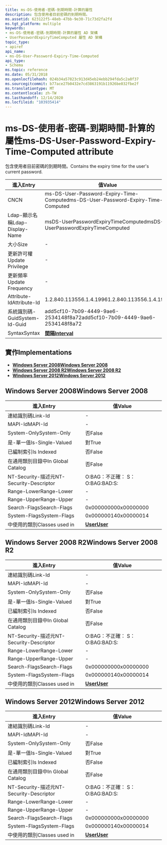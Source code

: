 ```yaml
---
title: ms-DS-使用者-密碼-到期時間-計算的屬性
description: 包含使用者目前密碼的到期時間。
ms.assetid: 623122f5-48eb-47bb-9e30-71c73d2fa2fd
ms.tgt_platform: multiple
keywords:
- ms-DS-使用者-密碼-到期時間-計算的屬性 AD 架構
- UserPasswordExpiryTimeComputed 屬性 AD 架構
topic_type:
- apiref
api_name:
- ms-DS-User-Password-Expiry-Time-Computed
api_type:
- Schema
ms.topic: reference
ms.date: 05/31/2018
ms.openlocfilehash: 024b34a57823c913d45eb24ebb294fda5c2a8f37
ms.sourcegitcommit: b77ace27b0432e7cd3863191b11926be032fbe2f
ms.translationtype: MT
ms.contentlocale: zh-TW
ms.lasthandoff: 12/14/2020
ms.locfileid: "103935414"
---
```

# <a name="ms-ds-user-password-expiry-time-computed-attribute"></a><span data-ttu-id="921b2-105">ms-DS-使用者-密碼-到期時間-計算的屬性</span><span class="sxs-lookup"><span data-stu-id="921b2-105">ms-DS-User-Password-Expiry-Time-Computed attribute</span></span>

<span data-ttu-id="921b2-106">包含使用者目前密碼的到期時間。</span><span class="sxs-lookup"><span data-stu-id="921b2-106">Contains the expiry time for the user's current password.</span></span>



| <span data-ttu-id="921b2-107">進入</span><span class="sxs-lookup"><span data-stu-id="921b2-107">Entry</span></span> | <span data-ttu-id="921b2-108">值</span><span class="sxs-lookup"><span data-stu-id="921b2-108">Value</span></span> |
|-------------------|------------------------------------------|
| <span data-ttu-id="921b2-109">CN</span><span class="sxs-lookup"><span data-stu-id="921b2-109">CN</span></span>                | <span data-ttu-id="921b2-110">ms-DS-User-Password-Expiry-Time-Computed</span><span class="sxs-lookup"><span data-stu-id="921b2-110">ms-DS-User-Password-Expiry-Time-Computed</span></span> |
| <span data-ttu-id="921b2-111">Ldap-顯示名稱</span><span class="sxs-lookup"><span data-stu-id="921b2-111">Ldap-Display-Name</span></span> | <span data-ttu-id="921b2-112">msDS-UserPasswordExpiryTimeComputed</span><span class="sxs-lookup"><span data-stu-id="921b2-112">msDS-UserPasswordExpiryTimeComputed</span></span>      |
| <span data-ttu-id="921b2-113">大小</span><span class="sxs-lookup"><span data-stu-id="921b2-113">Size</span></span>              | \-                                       |
| <span data-ttu-id="921b2-114">更新許可權</span><span class="sxs-lookup"><span data-stu-id="921b2-114">Update Privilege</span></span>  | \-                                       |
| <span data-ttu-id="921b2-115">更新頻率</span><span class="sxs-lookup"><span data-stu-id="921b2-115">Update Frequency</span></span>  | \-                                       |
| <span data-ttu-id="921b2-116">Attribute-Id</span><span class="sxs-lookup"><span data-stu-id="921b2-116">Attribute-Id</span></span>      | <span data-ttu-id="921b2-117">1.2.840.113556.1.4.1996</span><span class="sxs-lookup"><span data-stu-id="921b2-117">1.2.840.113556.1.4.1996</span></span>                  |
| <span data-ttu-id="921b2-118">系統識別碼-Guid</span><span class="sxs-lookup"><span data-stu-id="921b2-118">System-Id-Guid</span></span>    | <span data-ttu-id="921b2-119">add5cf10-7b09-4449-9ae6-2534148f8a72</span><span class="sxs-lookup"><span data-stu-id="921b2-119">add5cf10-7b09-4449-9ae6-2534148f8a72</span></span>     |
| <span data-ttu-id="921b2-120">Syntax</span><span class="sxs-lookup"><span data-stu-id="921b2-120">Syntax</span></span>            | [<span data-ttu-id="921b2-121">**間隔**</span><span class="sxs-lookup"><span data-stu-id="921b2-121">**Interval**</span></span>](s-interval.md)           |



## <a name="implementations"></a><span data-ttu-id="921b2-122">實作</span><span class="sxs-lookup"><span data-stu-id="921b2-122">Implementations</span></span>

-   [<span data-ttu-id="921b2-123">**Windows Server 2008**</span><span class="sxs-lookup"><span data-stu-id="921b2-123">**Windows Server 2008**</span></span>](#windows-server-2008)
-   [<span data-ttu-id="921b2-124">**Windows Server 2008 R2**</span><span class="sxs-lookup"><span data-stu-id="921b2-124">**Windows Server 2008 R2**</span></span>](#windows-server-2008-r2)
-   [<span data-ttu-id="921b2-125">**Windows Server 2012**</span><span class="sxs-lookup"><span data-stu-id="921b2-125">**Windows Server 2012**</span></span>](#windows-server-2012)

## <a name="windows-server-2008"></a><span data-ttu-id="921b2-126">Windows Server 2008</span><span class="sxs-lookup"><span data-stu-id="921b2-126">Windows Server 2008</span></span>



| <span data-ttu-id="921b2-127">進入</span><span class="sxs-lookup"><span data-stu-id="921b2-127">Entry</span></span> | <span data-ttu-id="921b2-128">值</span><span class="sxs-lookup"><span data-stu-id="921b2-128">Value</span></span> |
|------------------------|-----------------------------------|
| <span data-ttu-id="921b2-129">連結識別碼</span><span class="sxs-lookup"><span data-stu-id="921b2-129">Link-Id</span></span>                | \-                                |
| <span data-ttu-id="921b2-130">MAPI-Id</span><span class="sxs-lookup"><span data-stu-id="921b2-130">MAPI-Id</span></span>                | \-                                |
| <span data-ttu-id="921b2-131">System-Only</span><span class="sxs-lookup"><span data-stu-id="921b2-131">System-Only</span></span>            | <span data-ttu-id="921b2-132">否</span><span class="sxs-lookup"><span data-stu-id="921b2-132">False</span></span>                             |
| <span data-ttu-id="921b2-133">是-單一值</span><span class="sxs-lookup"><span data-stu-id="921b2-133">Is-Single-Valued</span></span>       | <span data-ttu-id="921b2-134">對</span><span class="sxs-lookup"><span data-stu-id="921b2-134">True</span></span>                              |
| <span data-ttu-id="921b2-135">已編制索引</span><span class="sxs-lookup"><span data-stu-id="921b2-135">Is Indexed</span></span>             | <span data-ttu-id="921b2-136">否</span><span class="sxs-lookup"><span data-stu-id="921b2-136">False</span></span>                             |
| <span data-ttu-id="921b2-137">在通用類別目錄中</span><span class="sxs-lookup"><span data-stu-id="921b2-137">In Global Catalog</span></span>      | <span data-ttu-id="921b2-138">否</span><span class="sxs-lookup"><span data-stu-id="921b2-138">False</span></span>                             |
| <span data-ttu-id="921b2-139">NT-Security-描述元</span><span class="sxs-lookup"><span data-stu-id="921b2-139">NT-Security-Descriptor</span></span> | <span data-ttu-id="921b2-140">O:BAG：不正確： S：</span><span class="sxs-lookup"><span data-stu-id="921b2-140">O:BAG:BAD:S:</span></span>                      |
| <span data-ttu-id="921b2-141">Range-Lower</span><span class="sxs-lookup"><span data-stu-id="921b2-141">Range-Lower</span></span>            | \-                                |
| <span data-ttu-id="921b2-142">Range-Upper</span><span class="sxs-lookup"><span data-stu-id="921b2-142">Range-Upper</span></span>            | \-                                |
| <span data-ttu-id="921b2-143">Search-Flags</span><span class="sxs-lookup"><span data-stu-id="921b2-143">Search-Flags</span></span>           | <span data-ttu-id="921b2-144">0x00000000</span><span class="sxs-lookup"><span data-stu-id="921b2-144">0x00000000</span></span>                        |
| <span data-ttu-id="921b2-145">System-Flags</span><span class="sxs-lookup"><span data-stu-id="921b2-145">System-Flags</span></span>           | <span data-ttu-id="921b2-146">0x00000014</span><span class="sxs-lookup"><span data-stu-id="921b2-146">0x00000014</span></span>                        |
| <span data-ttu-id="921b2-147">中使用的類別</span><span class="sxs-lookup"><span data-stu-id="921b2-147">Classes used in</span></span>        | [<span data-ttu-id="921b2-148">**User**</span><span class="sxs-lookup"><span data-stu-id="921b2-148">**User**</span></span>](c-user.md)<br/> |



## <a name="windows-server-2008-r2"></a><span data-ttu-id="921b2-149">Windows Server 2008 R2</span><span class="sxs-lookup"><span data-stu-id="921b2-149">Windows Server 2008 R2</span></span>



| <span data-ttu-id="921b2-150">進入</span><span class="sxs-lookup"><span data-stu-id="921b2-150">Entry</span></span> | <span data-ttu-id="921b2-151">值</span><span class="sxs-lookup"><span data-stu-id="921b2-151">Value</span></span> |
|------------------------|-----------------------------------|
| <span data-ttu-id="921b2-152">連結識別碼</span><span class="sxs-lookup"><span data-stu-id="921b2-152">Link-Id</span></span>                | \-                                |
| <span data-ttu-id="921b2-153">MAPI-Id</span><span class="sxs-lookup"><span data-stu-id="921b2-153">MAPI-Id</span></span>                | \-                                |
| <span data-ttu-id="921b2-154">System-Only</span><span class="sxs-lookup"><span data-stu-id="921b2-154">System-Only</span></span>            | <span data-ttu-id="921b2-155">否</span><span class="sxs-lookup"><span data-stu-id="921b2-155">False</span></span>                             |
| <span data-ttu-id="921b2-156">是-單一值</span><span class="sxs-lookup"><span data-stu-id="921b2-156">Is-Single-Valued</span></span>       | <span data-ttu-id="921b2-157">對</span><span class="sxs-lookup"><span data-stu-id="921b2-157">True</span></span>                              |
| <span data-ttu-id="921b2-158">已編制索引</span><span class="sxs-lookup"><span data-stu-id="921b2-158">Is Indexed</span></span>             | <span data-ttu-id="921b2-159">否</span><span class="sxs-lookup"><span data-stu-id="921b2-159">False</span></span>                             |
| <span data-ttu-id="921b2-160">在通用類別目錄中</span><span class="sxs-lookup"><span data-stu-id="921b2-160">In Global Catalog</span></span>      | <span data-ttu-id="921b2-161">否</span><span class="sxs-lookup"><span data-stu-id="921b2-161">False</span></span>                             |
| <span data-ttu-id="921b2-162">NT-Security-描述元</span><span class="sxs-lookup"><span data-stu-id="921b2-162">NT-Security-Descriptor</span></span> | <span data-ttu-id="921b2-163">O:BAG：不正確： S：</span><span class="sxs-lookup"><span data-stu-id="921b2-163">O:BAG:BAD:S:</span></span>                      |
| <span data-ttu-id="921b2-164">Range-Lower</span><span class="sxs-lookup"><span data-stu-id="921b2-164">Range-Lower</span></span>            | \-                                |
| <span data-ttu-id="921b2-165">Range-Upper</span><span class="sxs-lookup"><span data-stu-id="921b2-165">Range-Upper</span></span>            | \-                                |
| <span data-ttu-id="921b2-166">Search-Flags</span><span class="sxs-lookup"><span data-stu-id="921b2-166">Search-Flags</span></span>           | <span data-ttu-id="921b2-167">0x00000000</span><span class="sxs-lookup"><span data-stu-id="921b2-167">0x00000000</span></span>                        |
| <span data-ttu-id="921b2-168">System-Flags</span><span class="sxs-lookup"><span data-stu-id="921b2-168">System-Flags</span></span>           | <span data-ttu-id="921b2-169">0x00000014</span><span class="sxs-lookup"><span data-stu-id="921b2-169">0x00000014</span></span>                        |
| <span data-ttu-id="921b2-170">中使用的類別</span><span class="sxs-lookup"><span data-stu-id="921b2-170">Classes used in</span></span>        | [<span data-ttu-id="921b2-171">**User**</span><span class="sxs-lookup"><span data-stu-id="921b2-171">**User**</span></span>](c-user.md)<br/> |



## <a name="windows-server-2012"></a><span data-ttu-id="921b2-172">Windows Server 2012</span><span class="sxs-lookup"><span data-stu-id="921b2-172">Windows Server 2012</span></span>



| <span data-ttu-id="921b2-173">進入</span><span class="sxs-lookup"><span data-stu-id="921b2-173">Entry</span></span> | <span data-ttu-id="921b2-174">值</span><span class="sxs-lookup"><span data-stu-id="921b2-174">Value</span></span> |
|------------------------|-----------------------------------|
| <span data-ttu-id="921b2-175">連結識別碼</span><span class="sxs-lookup"><span data-stu-id="921b2-175">Link-Id</span></span>                | \-                                |
| <span data-ttu-id="921b2-176">MAPI-Id</span><span class="sxs-lookup"><span data-stu-id="921b2-176">MAPI-Id</span></span>                | \-                                |
| <span data-ttu-id="921b2-177">System-Only</span><span class="sxs-lookup"><span data-stu-id="921b2-177">System-Only</span></span>            | <span data-ttu-id="921b2-178">否</span><span class="sxs-lookup"><span data-stu-id="921b2-178">False</span></span>                             |
| <span data-ttu-id="921b2-179">是-單一值</span><span class="sxs-lookup"><span data-stu-id="921b2-179">Is-Single-Valued</span></span>       | <span data-ttu-id="921b2-180">對</span><span class="sxs-lookup"><span data-stu-id="921b2-180">True</span></span>                              |
| <span data-ttu-id="921b2-181">已編制索引</span><span class="sxs-lookup"><span data-stu-id="921b2-181">Is Indexed</span></span>             | <span data-ttu-id="921b2-182">否</span><span class="sxs-lookup"><span data-stu-id="921b2-182">False</span></span>                             |
| <span data-ttu-id="921b2-183">在通用類別目錄中</span><span class="sxs-lookup"><span data-stu-id="921b2-183">In Global Catalog</span></span>      | <span data-ttu-id="921b2-184">否</span><span class="sxs-lookup"><span data-stu-id="921b2-184">False</span></span>                             |
| <span data-ttu-id="921b2-185">NT-Security-描述元</span><span class="sxs-lookup"><span data-stu-id="921b2-185">NT-Security-Descriptor</span></span> | <span data-ttu-id="921b2-186">O:BAG：不正確： S：</span><span class="sxs-lookup"><span data-stu-id="921b2-186">O:BAG:BAD:S:</span></span>                      |
| <span data-ttu-id="921b2-187">Range-Lower</span><span class="sxs-lookup"><span data-stu-id="921b2-187">Range-Lower</span></span>            | \-                                |
| <span data-ttu-id="921b2-188">Range-Upper</span><span class="sxs-lookup"><span data-stu-id="921b2-188">Range-Upper</span></span>            | \-                                |
| <span data-ttu-id="921b2-189">Search-Flags</span><span class="sxs-lookup"><span data-stu-id="921b2-189">Search-Flags</span></span>           | <span data-ttu-id="921b2-190">0x00000000</span><span class="sxs-lookup"><span data-stu-id="921b2-190">0x00000000</span></span>                        |
| <span data-ttu-id="921b2-191">System-Flags</span><span class="sxs-lookup"><span data-stu-id="921b2-191">System-Flags</span></span>           | <span data-ttu-id="921b2-192">0x00000014</span><span class="sxs-lookup"><span data-stu-id="921b2-192">0x00000014</span></span>                        |
| <span data-ttu-id="921b2-193">中使用的類別</span><span class="sxs-lookup"><span data-stu-id="921b2-193">Classes used in</span></span>        | [<span data-ttu-id="921b2-194">**User**</span><span class="sxs-lookup"><span data-stu-id="921b2-194">**User**</span></span>](c-user.md)<br/> |



 

 





